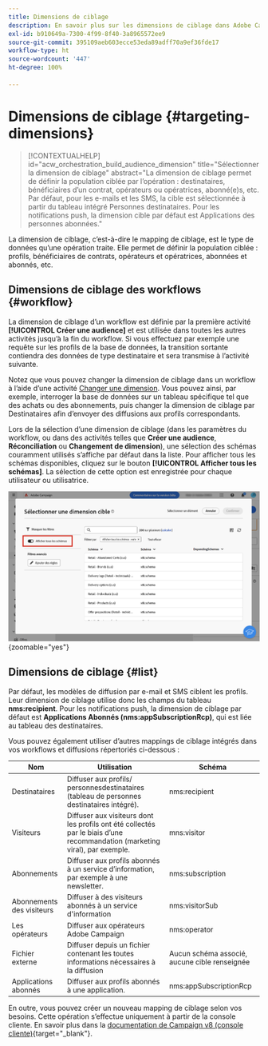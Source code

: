 ```yaml
---
title: Dimensions de ciblage
description: En savoir plus sur les dimensions de ciblage dans Adobe Campaign Web
exl-id: b910649a-7300-4f99-8f40-3a8965572ee9
source-git-commit: 395109aeb603ecce53eda89adff70a9ef36fde17
workflow-type: ht
source-wordcount: '447'
ht-degree: 100%

---
```


# Dimensions de ciblage {#targeting-dimensions}

>[!CONTEXTUALHELP]
>id="acw_orchestration_build_audience_dimension"
>title="Sélectionner la dimension de ciblage"
>abstract="La dimension de ciblage permet de définir la population ciblée par l’opération : destinataires, bénéficiaires d’un contrat, opérateurs ou opératrices, abonné(e)s, etc. Par défaut, pour les e-mails et les SMS, la cible est sélectionnée à partir du tableau intégré Personnes destinataires. Pour les notifications push, la dimension cible par défaut est Applications des personnes abonnées."

La dimension de ciblage, c’est-à-dire le mapping de ciblage, est le type de données qu’une opération traite. Elle permet de définir la population ciblée : profils, bénéficiaires de contrats, opérateurs et opératrices, abonnées et abonnés, etc.

## Dimensions de ciblage des workflows {#workflow}

La dimension de ciblage d’un workflow est définie par la première activité **[!UICONTROL Créer une audience]** et est utilisée dans toutes les autres activités jusqu’à la fin du workflow. Si vous effectuez par exemple une requête sur les profils de la base de données, la transition sortante contiendra des données de type destinataire et sera transmise à l’activité suivante.

Notez que vous pouvez changer la dimension de ciblage dans un workflow à l’aide d’une activité [Changer une dimension](../workflows/activities/change-dimension.md). Vous pouvez ainsi, par exemple, interroger la base de données sur un tableau spécifique tel que des achats ou des abonnements, puis changer la dimension de ciblage par Destinataires afin d’envoyer des diffusions aux profils correspondants.

Lors de la sélection d’une dimension de ciblage (dans les paramètres du workflow, ou dans des activités telles que **Créer une audience**, **Réconciliation** ou **Changement de dimension**), une sélection des schémas couramment utilisés s’affiche par défaut dans la liste. Pour afficher tous les schémas disponibles, cliquez sur le bouton **[!UICONTROL Afficher tous les schémas]**. La sélection de cette option est enregistrée pour chaque utilisateur ou utilisatrice.

![](assets/targeting-dimension-show-all.png){zoomable=&quot;yes&quot;}

## Dimensions de ciblage {#list}

Par défaut, les modèles de diffusion par e-mail et SMS ciblent les profils. Leur dimension de ciblage utilise donc les champs du tableau **nms:recipient**. Pour les notifications push, la dimension de ciblage par défaut est **Applications Abonnés (nms:appSubscriptionRcp)**, qui est liée au tableau des destinataires.

Vous pouvez également utiliser d’autres mappings de ciblage intégrés dans vos workflows et diffusions répertoriés ci-dessous :

| Nom | Utilisation | Schéma |
|---|---|---|
| Destinataires | Diffuser aux profils/ personnesdestinataires (tableau de personnes destinataires intégré). | nms:recipient |
| Visiteurs | Diffuser aux visiteurs dont les profils ont été collectés par le biais d’une recommandation (marketing viral), par exemple. | mns:visitor |
| Abonnements  | Diffuser aux profils abonnés à un service d’information, par exemple à une newsletter. | nms:subscription |
| Abonnements des visiteurs | Diffuser à des visiteurs abonnés à un service d&#39;information | nms:visitorSub |
| Les opérateurs | Diffuser aux opérateurs Adobe Campaign | nms:operator |
| Fichier externe | Diffuser depuis un fichier contenant les toutes informations nécessaires à la diffusion | Aucun schéma associé, aucune cible renseignée |
| Applications abonnés | Diffuser aux profils abonnés à une application. | nms:appSubscriptionRcp |

En outre, vous pouvez créer un nouveau mapping de ciblage selon vos besoins. Cette opération s’effectue uniquement à partir de la console cliente. En savoir plus dans la [documentation de Campaign v8 (console cliente)](https://experienceleague.adobe.com/docs/campaign/campaign-v8/audience/add-profiles/target-mappings.html?lang=fr#new-mapping){target="_blank"}.
